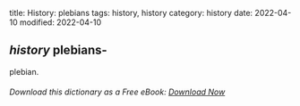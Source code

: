 title: History: plebians
tags: history, history
category: history
date: 2022-04-10
modified: 2022-04-10

## _history_  plebians-
  plebian.


###### Download *this* dictionary as a Free eBook: [Download Now]({static}static/SerfHistoryDictionary.pdf)

